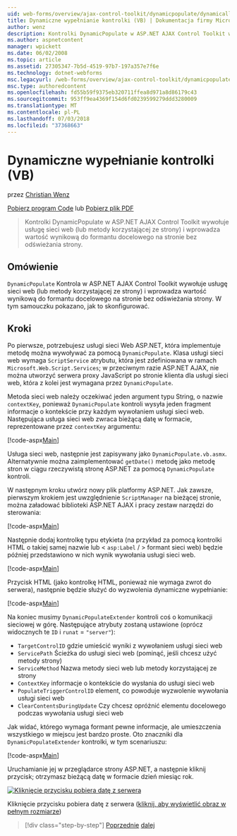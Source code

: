 ```yaml
---
uid: web-forms/overview/ajax-control-toolkit/dynamicpopulate/dynamically-populating-a-control-vb
title: Dynamiczne wypełnianie kontrolki (VB) | Dokumentacja firmy Microsoft
author: wenz
description: Kontrolki DynamicPopulate w ASP.NET AJAX Control Toolkit wywołuje usługę sieci web (lub metody korzystającej ze strony) i wypełnia wynikowej wartości do formantu docelowego t...
ms.author: aspnetcontent
manager: wpickett
ms.date: 06/02/2008
ms.topic: article
ms.assetid: 27305347-7b5d-4519-97b7-197a357e7f6e
ms.technology: dotnet-webforms
msc.legacyurl: /web-forms/overview/ajax-control-toolkit/dynamicpopulate/dynamically-populating-a-control-vb
msc.type: authoredcontent
ms.openlocfilehash: fd55b59f9375eb320711ffea8d971a8d86179c43
ms.sourcegitcommit: 953ff9ea4369f154d6fd0239599279ddd3280009
ms.translationtype: MT
ms.contentlocale: pl-PL
ms.lasthandoff: 07/03/2018
ms.locfileid: "37368663"
---
```

<a name="dynamically-populating-a-control-vb"></a>Dynamiczne wypełnianie kontrolki (VB)
====================
przez [Christian Wenz](https://github.com/wenz)

[Pobierz program Code](http://download.microsoft.com/download/d/8/f/d8f2f6f9-1b7c-46ad-9252-e1fc81bdea3e/dynamicpopulate0.vb.zip) lub [Pobierz plik PDF](http://download.microsoft.com/download/b/6/a/b6ae89ee-df69-4c87-9bfb-ad1eb2b23373/dynamicpopulate0VB.pdf)

> Kontrolki DynamicPopulate w ASP.NET AJAX Control Toolkit wywołuje usługę sieci web (lub metody korzystającej ze strony) i wprowadza wartość wynikową do formantu docelowego na stronie bez odświeżania strony.


## <a name="overview"></a>Omówienie

`DynamicPopulate` Kontrola w ASP.NET AJAX Control Toolkit wywołuje usługę sieci web (lub metody korzystającej ze strony) i wprowadza wartość wynikową do formantu docelowego na stronie bez odświeżania strony. W tym samouczku pokazano, jak to skonfigurować.

## <a name="steps"></a>Kroki

Po pierwsze, potrzebujesz usługi sieci Web ASP.NET, która implementuje metodę można wywoływać za pomocą `DynamicPopulate`. Klasa usługi sieci web wymaga `ScriptService` atrybutu, która jest zdefiniowana w ramach `Microsoft.Web.Script.Services`; w przeciwnym razie ASP.NET AJAX, nie można utworzyć serwera proxy JavaScript po stronie klienta dla usługi sieci web, która z kolei jest wymagana przez `DynamicPopulate`.

Metoda sieci web należy oczekiwać jeden argument typu String, o nazwie `contextKey`, ponieważ `DynamicPopulate` kontroli wysyła jeden fragment informacje o kontekście przy każdym wywołaniem usługi sieci web. Następująca usługa sieci web zwraca bieżącą datę w formacie, reprezentowane przez `contextKey` argumentu:

[!code-aspx[Main](dynamically-populating-a-control-vb/samples/sample1.aspx)]

Usługa sieci web, następnie jest zapisywany jako `DynamicPopulate.vb.asmx`. Alternatywnie można zaimplementować `getDate()` metodę jako metodę stron w ciągu rzeczywistą stronę ASP.NET za pomocą `DynamicPopulate` kontroli.

W następnym kroku utwórz nowy plik platformy ASP.NET. Jak zawsze, pierwszym krokiem jest uwzględnienie `ScriptManager` na bieżącej stronie, można załadować biblioteki ASP.NET AJAX i pracy zestaw narzędzi do sterowania:

[!code-aspx[Main](dynamically-populating-a-control-vb/samples/sample2.aspx)]

Następnie dodaj kontrolkę typu etykieta (na przykład za pomocą kontrolki HTML o takiej samej nazwie lub &lt; `asp:Label`  / &gt; formant sieci web) będzie później przedstawiono w nich wynik wywołania usługi sieci web.

[!code-aspx[Main](dynamically-populating-a-control-vb/samples/sample3.aspx)]

Przycisk HTML (jako kontrolkę HTML, ponieważ nie wymaga zwrot do serwera), następnie będzie służyć do wyzwolenia dynamiczne wypełnianie:

[!code-aspx[Main](dynamically-populating-a-control-vb/samples/sample4.aspx)]

Na koniec musimy `DynamicPopulateExtender` kontroli coś o komunikacji sieciowej w górę. Następujące atrybuty zostaną ustawione (oprócz widocznych te `ID` i `runat` = `"server"`):

- `TargetControlID` gdzie umieścić wyniki z wywołaniem usługi sieci web
- `ServicePath` Ścieżka do usługi sieci web (pominąć, jeśli chcesz użyć metody strony)
- `ServiceMethod` Nazwa metody sieci web lub metody korzystającej ze strony
- `ContextKey` informacje o kontekście do wysłania do usługi sieci web
- `PopulateTriggerControlID` element, co powoduje wyzwolenie wywołania usługi sieci web
- `ClearContentsDuringUpdate` Czy chcesz opróżnić elementu docelowego podczas wywołania usługi sieci web

Jak widać, którego wymaga formant pewne informacje, ale umieszczenia wszystkiego w miejscu jest bardzo proste. Oto znaczniki dla `DynamicPopulateExtender` kontrolki, w tym scenariuszu:

[!code-aspx[Main](dynamically-populating-a-control-vb/samples/sample5.aspx)]

Uruchamianie jej w przeglądarce strony ASP.NET, a następnie kliknij przycisk; otrzymasz bieżącą datę w formacie dzień miesiąc rok.


[![Kliknięcie przycisku pobiera datę z serwera](dynamically-populating-a-control-vb/_static/image2.png)](dynamically-populating-a-control-vb/_static/image1.png)

Kliknięcie przycisku pobiera datę z serwera ([kliknij, aby wyświetlić obraz w pełnym rozmiarze](dynamically-populating-a-control-vb/_static/image3.png))

> [!div class="step-by-step"]
> [Poprzednie](using-dynamicpopulate-with-a-user-control-and-javascript-cs.md)
> [dalej](dynamically-populating-a-control-using-javascript-code-vb.md)

